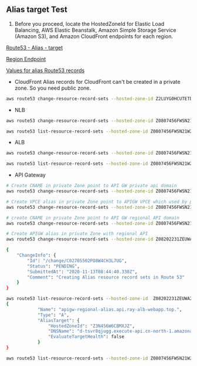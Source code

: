 ## Alias target Test
1. Before you proceed, locate the HostedZoneId for Elastic Load Balancing, AWS Elastic Beanstalk, Amazon Simple Storage Service (Amazon S3), and Amazon CloudFront endpoints for each region.

[Route53 - Alias - target](https://docs.aws.amazon.com/AWSCloudFormation/latest/UserGuide/aws-properties-route53-aliastarget.html)

[Region Endpoint](https://docs.amazonaws.cn/en_us/general/latest/gr/rande.html#cnnorth_region)

[Values for alias Route53 records](https://docs.aws.amazon.com/Route53/latest/DeveloperGuide/resource-record-sets-values-alias.html)

- CloudFront
Alias records for CloudFront can't be created in a private zone. So you need public zone.
```bash
aws route53 change-resource-record-sets --hosted-zone-id Z2LUYG0HCUTETD --change-batch file://cn-cloudfront-alias.json --endpoint-url https://route53.amazonaws.com.cn --region cn-northwest-1 --profile cn-north-1
```

- NLB
```bash
aws route53 change-resource-record-sets --hosted-zone-id Z0807456FWSN21W2TRAZ --change-batch file://nlb-alias.json --endpoint-url https://route53.amazonaws.com.cn --region cn-northwest-1 --profile cn-north-1

aws route53 list-resource-record-sets --hosted-zone-id Z0807456FWSN21W2TRAZ --endpoint-url https://route53.amazonaws.com.cn --region cn-northwest-1 --profile cn-north-1
```

- ALB
```bash
aws route53 change-resource-record-sets --hosted-zone-id Z0807456FWSN21W2TRAZ --change-batch file://alb-alias.json --endpoint-url https://route53.amazonaws.com.cn --region cn-northwest-1 --profile cn-north-1

aws route53 list-resource-record-sets --hosted-zone-id Z0807456FWSN21W2TRAZ --endpoint-url https://route53.amazonaws.com.cn --region cn-northwest-1 --profile cn-north-1
```

- API Gateway
```bash
# Create CNAME in private Zone point to API GW private api domain
aws route53 change-resource-record-sets --hosted-zone-id Z0807456FWSN21W2TRAZ --change-batch file://apigw-privateapi-cname-bjs.json --endpoint-url https://route53.amazonaws.com.cn --region cn-northwest-1 --profile cn-north-1

# Create VPCE alias in private Zone point to APIGW VPCE which used by private API
aws route53 change-resource-record-sets --hosted-zone-id Z0807456FWSN21W2TRAZ --change-batch file://apigw-privateapi-vpce-alias-bjs.json --endpoint-url https://route53.amazonaws.com.cn --region cn-northwest-1 --profile cn-north-1

# create CNAME in private Zone point to API GW regional API domain
aws route53 change-resource-record-sets --hosted-zone-id Z0807456FWSN21W2TRAZ --change-batch file://apigw-regionalpi-cname-bjs.json --endpoint-url https://route53.amazonaws.com.cn --region cn-northwest-1 --profile cn-north-1

# Create APIGW alias in private Zone with regional API
aws route53 change-resource-record-sets --hosted-zone-id Z08202231ZEUWA2PZ7ZBZ --change-batch file://apigw-alias-bjs.json --endpoint-url https://route53.amazonaws.com.cn --region cn-northwest-1 --profile cn-north-1

{
    "ChangeInfo": {
        "Id": "/change/C02705502PO8W4CH3L7UG",
        "Status": "PENDING",
        "SubmittedAt": "2020-11-13T08:44:40.330Z",
        "Comment": "Creating Alias resource record sets in Route 53"
    }
}

aws route53 list-resource-record-sets --hosted-zone-id  Z08202231ZEUWA2PZ7ZBZ --region cn-northwest-1 --profile cn-north-1
{
            "Name": "apigw-regional-alias.api.ray-alb-webapp.top.",
            "Type": "A",
            "AliasTarget": {
                "HostedZoneId": "Z3N456W6CBMXJZ",
                "DNSName": "d-tsvr8qjugg.execute-api.cn-north-1.amazonaws.com.cn.",
                "EvaluateTargetHealth": false
            }
}

aws route53 list-resource-record-sets --hosted-zone-id Z0807456FWSN21W2TRAZ --endpoint-url https://route53.amazonaws.com.cn --region cn-northwest-1 --profile cn-north-1
```